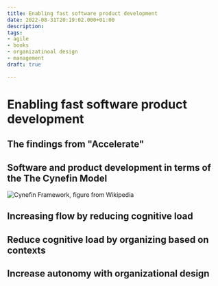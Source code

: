 ```yaml
---
title: Enabling fast software product development
date: 2022-08-31T20:19:02.000+01:00
description: 
tags:
- agile
- books
- organizatinoal design
- management
draft: true

---
```

# Enabling fast software product development

## The findings from "Accelerate"

## Software and product development in terms of the The Cynefin Model

![Cynefin Framework, figure from Wikipedia](https://upload.wikimedia.org/wikipedia/commons/1/15/Cynefin_as_of_1st_June_2014.png)

## Increasing flow by reducing cognitive load

## Reduce cognitive load by organizing based on contexts

## Increase autonomy with organizational design